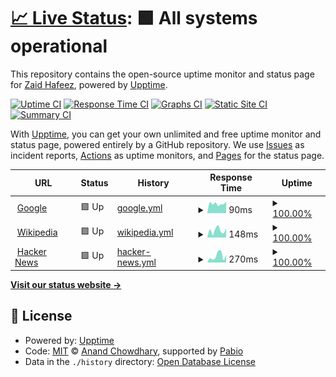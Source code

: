 # [📈 Live Status](https://zaidhafeeez.github.io/status-page): <!--live status--> **🟩 All systems operational**

This repository contains the open-source uptime monitor and status page for [Zaid Hafeez](https://zaidhafeeez.github.io/status-page), powered by [Upptime](https://github.com/upptime/upptime).

[![Uptime CI](https://github.com/zaidhafeeez/status-page/workflows/Uptime%20CI/badge.svg)](https://github.com/zaidhafeeez/status-page/actions?query=workflow%3A%22Uptime+CI%22)
[![Response Time CI](https://github.com/zaidhafeeez/status-page/workflows/Response%20Time%20CI/badge.svg)](https://github.com/zaidhafeeez/status-page/actions?query=workflow%3A%22Response+Time+CI%22)
[![Graphs CI](https://github.com/zaidhafeeez/status-page/workflows/Graphs%20CI/badge.svg)](https://github.com/zaidhafeeez/status-page/actions?query=workflow%3A%22Graphs+CI%22)
[![Static Site CI](https://github.com/zaidhafeeez/status-page/workflows/Static%20Site%20CI/badge.svg)](https://github.com/zaidhafeeez/status-page/actions?query=workflow%3A%22Static+Site+CI%22)
[![Summary CI](https://github.com/zaidhafeeez/status-page/workflows/Summary%20CI/badge.svg)](https://github.com/zaidhafeeez/status-page/actions?query=workflow%3A%22Summary+CI%22)

With [Upptime](https://upptime.js.org), you can get your own unlimited and free uptime monitor and status page, powered entirely by a GitHub repository. We use [Issues](https://github.com/zaidhafeeez/status-page/issues) as incident reports, [Actions](https://github.com/zaidhafeeez/status-page/actions) as uptime monitors, and [Pages](https://zaidhafeeez.github.io/status-page) for the status page.

<!--start: status pages-->
<!-- This summary is generated by Upptime (https://github.com/upptime/upptime) -->
<!-- Do not edit this manually, your changes will be overwritten -->
<!-- prettier-ignore -->
| URL | Status | History | Response Time | Uptime |
| --- | ------ | ------- | ------------- | ------ |
| <img alt="" src="https://icons.duckduckgo.com/ip3/www.google.com.ico" height="13"> [Google](https://www.google.com) | 🟩 Up | [google.yml](https://github.com/zaidhafeeez/status-page/commits/HEAD/history/google.yml) | <details><summary><img alt="Response time graph" src="./graphs/google/response-time-week.png" height="20"> 90ms</summary><br><a href="https://zaidhafeeez.github.io/status-page/history/google"><img alt="Response time 118" src="https://img.shields.io/endpoint?url=https%3A%2F%2Fraw.githubusercontent.com%2Fzaidhafeeez%2Fstatus-page%2FHEAD%2Fapi%2Fgoogle%2Fresponse-time.json"></a><br><a href="https://zaidhafeeez.github.io/status-page/history/google"><img alt="24-hour response time 107" src="https://img.shields.io/endpoint?url=https%3A%2F%2Fraw.githubusercontent.com%2Fzaidhafeeez%2Fstatus-page%2FHEAD%2Fapi%2Fgoogle%2Fresponse-time-day.json"></a><br><a href="https://zaidhafeeez.github.io/status-page/history/google"><img alt="7-day response time 90" src="https://img.shields.io/endpoint?url=https%3A%2F%2Fraw.githubusercontent.com%2Fzaidhafeeez%2Fstatus-page%2FHEAD%2Fapi%2Fgoogle%2Fresponse-time-week.json"></a><br><a href="https://zaidhafeeez.github.io/status-page/history/google"><img alt="30-day response time 125" src="https://img.shields.io/endpoint?url=https%3A%2F%2Fraw.githubusercontent.com%2Fzaidhafeeez%2Fstatus-page%2FHEAD%2Fapi%2Fgoogle%2Fresponse-time-month.json"></a><br><a href="https://zaidhafeeez.github.io/status-page/history/google"><img alt="1-year response time 118" src="https://img.shields.io/endpoint?url=https%3A%2F%2Fraw.githubusercontent.com%2Fzaidhafeeez%2Fstatus-page%2FHEAD%2Fapi%2Fgoogle%2Fresponse-time-year.json"></a></details> | <details><summary><a href="https://zaidhafeeez.github.io/status-page/history/google">100.00%</a></summary><a href="https://zaidhafeeez.github.io/status-page/history/google"><img alt="All-time uptime 100.00%" src="https://img.shields.io/endpoint?url=https%3A%2F%2Fraw.githubusercontent.com%2Fzaidhafeeez%2Fstatus-page%2FHEAD%2Fapi%2Fgoogle%2Fuptime.json"></a><br><a href="https://zaidhafeeez.github.io/status-page/history/google"><img alt="24-hour uptime 100.00%" src="https://img.shields.io/endpoint?url=https%3A%2F%2Fraw.githubusercontent.com%2Fzaidhafeeez%2Fstatus-page%2FHEAD%2Fapi%2Fgoogle%2Fuptime-day.json"></a><br><a href="https://zaidhafeeez.github.io/status-page/history/google"><img alt="7-day uptime 100.00%" src="https://img.shields.io/endpoint?url=https%3A%2F%2Fraw.githubusercontent.com%2Fzaidhafeeez%2Fstatus-page%2FHEAD%2Fapi%2Fgoogle%2Fuptime-week.json"></a><br><a href="https://zaidhafeeez.github.io/status-page/history/google"><img alt="30-day uptime 100.00%" src="https://img.shields.io/endpoint?url=https%3A%2F%2Fraw.githubusercontent.com%2Fzaidhafeeez%2Fstatus-page%2FHEAD%2Fapi%2Fgoogle%2Fuptime-month.json"></a><br><a href="https://zaidhafeeez.github.io/status-page/history/google"><img alt="1-year uptime 100.00%" src="https://img.shields.io/endpoint?url=https%3A%2F%2Fraw.githubusercontent.com%2Fzaidhafeeez%2Fstatus-page%2FHEAD%2Fapi%2Fgoogle%2Fuptime-year.json"></a></details>
| <img alt="" src="https://icons.duckduckgo.com/ip3/en.wikipedia.org.ico" height="13"> [Wikipedia](https://en.wikipedia.org) | 🟩 Up | [wikipedia.yml](https://github.com/zaidhafeeez/status-page/commits/HEAD/history/wikipedia.yml) | <details><summary><img alt="Response time graph" src="./graphs/wikipedia/response-time-week.png" height="20"> 148ms</summary><br><a href="https://zaidhafeeez.github.io/status-page/history/wikipedia"><img alt="Response time 182" src="https://img.shields.io/endpoint?url=https%3A%2F%2Fraw.githubusercontent.com%2Fzaidhafeeez%2Fstatus-page%2FHEAD%2Fapi%2Fwikipedia%2Fresponse-time.json"></a><br><a href="https://zaidhafeeez.github.io/status-page/history/wikipedia"><img alt="24-hour response time 202" src="https://img.shields.io/endpoint?url=https%3A%2F%2Fraw.githubusercontent.com%2Fzaidhafeeez%2Fstatus-page%2FHEAD%2Fapi%2Fwikipedia%2Fresponse-time-day.json"></a><br><a href="https://zaidhafeeez.github.io/status-page/history/wikipedia"><img alt="7-day response time 148" src="https://img.shields.io/endpoint?url=https%3A%2F%2Fraw.githubusercontent.com%2Fzaidhafeeez%2Fstatus-page%2FHEAD%2Fapi%2Fwikipedia%2Fresponse-time-week.json"></a><br><a href="https://zaidhafeeez.github.io/status-page/history/wikipedia"><img alt="30-day response time 190" src="https://img.shields.io/endpoint?url=https%3A%2F%2Fraw.githubusercontent.com%2Fzaidhafeeez%2Fstatus-page%2FHEAD%2Fapi%2Fwikipedia%2Fresponse-time-month.json"></a><br><a href="https://zaidhafeeez.github.io/status-page/history/wikipedia"><img alt="1-year response time 182" src="https://img.shields.io/endpoint?url=https%3A%2F%2Fraw.githubusercontent.com%2Fzaidhafeeez%2Fstatus-page%2FHEAD%2Fapi%2Fwikipedia%2Fresponse-time-year.json"></a></details> | <details><summary><a href="https://zaidhafeeez.github.io/status-page/history/wikipedia">100.00%</a></summary><a href="https://zaidhafeeez.github.io/status-page/history/wikipedia"><img alt="All-time uptime 100.00%" src="https://img.shields.io/endpoint?url=https%3A%2F%2Fraw.githubusercontent.com%2Fzaidhafeeez%2Fstatus-page%2FHEAD%2Fapi%2Fwikipedia%2Fuptime.json"></a><br><a href="https://zaidhafeeez.github.io/status-page/history/wikipedia"><img alt="24-hour uptime 100.00%" src="https://img.shields.io/endpoint?url=https%3A%2F%2Fraw.githubusercontent.com%2Fzaidhafeeez%2Fstatus-page%2FHEAD%2Fapi%2Fwikipedia%2Fuptime-day.json"></a><br><a href="https://zaidhafeeez.github.io/status-page/history/wikipedia"><img alt="7-day uptime 100.00%" src="https://img.shields.io/endpoint?url=https%3A%2F%2Fraw.githubusercontent.com%2Fzaidhafeeez%2Fstatus-page%2FHEAD%2Fapi%2Fwikipedia%2Fuptime-week.json"></a><br><a href="https://zaidhafeeez.github.io/status-page/history/wikipedia"><img alt="30-day uptime 100.00%" src="https://img.shields.io/endpoint?url=https%3A%2F%2Fraw.githubusercontent.com%2Fzaidhafeeez%2Fstatus-page%2FHEAD%2Fapi%2Fwikipedia%2Fuptime-month.json"></a><br><a href="https://zaidhafeeez.github.io/status-page/history/wikipedia"><img alt="1-year uptime 100.00%" src="https://img.shields.io/endpoint?url=https%3A%2F%2Fraw.githubusercontent.com%2Fzaidhafeeez%2Fstatus-page%2FHEAD%2Fapi%2Fwikipedia%2Fuptime-year.json"></a></details>
| <img alt="" src="https://icons.duckduckgo.com/ip3/news.ycombinator.com.ico" height="13"> [Hacker News](https://news.ycombinator.com) | 🟩 Up | [hacker-news.yml](https://github.com/zaidhafeeez/status-page/commits/HEAD/history/hacker-news.yml) | <details><summary><img alt="Response time graph" src="./graphs/hacker-news/response-time-week.png" height="20"> 270ms</summary><br><a href="https://zaidhafeeez.github.io/status-page/history/hacker-news"><img alt="Response time 313" src="https://img.shields.io/endpoint?url=https%3A%2F%2Fraw.githubusercontent.com%2Fzaidhafeeez%2Fstatus-page%2FHEAD%2Fapi%2Fhacker-news%2Fresponse-time.json"></a><br><a href="https://zaidhafeeez.github.io/status-page/history/hacker-news"><img alt="24-hour response time 291" src="https://img.shields.io/endpoint?url=https%3A%2F%2Fraw.githubusercontent.com%2Fzaidhafeeez%2Fstatus-page%2FHEAD%2Fapi%2Fhacker-news%2Fresponse-time-day.json"></a><br><a href="https://zaidhafeeez.github.io/status-page/history/hacker-news"><img alt="7-day response time 270" src="https://img.shields.io/endpoint?url=https%3A%2F%2Fraw.githubusercontent.com%2Fzaidhafeeez%2Fstatus-page%2FHEAD%2Fapi%2Fhacker-news%2Fresponse-time-week.json"></a><br><a href="https://zaidhafeeez.github.io/status-page/history/hacker-news"><img alt="30-day response time 297" src="https://img.shields.io/endpoint?url=https%3A%2F%2Fraw.githubusercontent.com%2Fzaidhafeeez%2Fstatus-page%2FHEAD%2Fapi%2Fhacker-news%2Fresponse-time-month.json"></a><br><a href="https://zaidhafeeez.github.io/status-page/history/hacker-news"><img alt="1-year response time 313" src="https://img.shields.io/endpoint?url=https%3A%2F%2Fraw.githubusercontent.com%2Fzaidhafeeez%2Fstatus-page%2FHEAD%2Fapi%2Fhacker-news%2Fresponse-time-year.json"></a></details> | <details><summary><a href="https://zaidhafeeez.github.io/status-page/history/hacker-news">100.00%</a></summary><a href="https://zaidhafeeez.github.io/status-page/history/hacker-news"><img alt="All-time uptime 100.00%" src="https://img.shields.io/endpoint?url=https%3A%2F%2Fraw.githubusercontent.com%2Fzaidhafeeez%2Fstatus-page%2FHEAD%2Fapi%2Fhacker-news%2Fuptime.json"></a><br><a href="https://zaidhafeeez.github.io/status-page/history/hacker-news"><img alt="24-hour uptime 100.00%" src="https://img.shields.io/endpoint?url=https%3A%2F%2Fraw.githubusercontent.com%2Fzaidhafeeez%2Fstatus-page%2FHEAD%2Fapi%2Fhacker-news%2Fuptime-day.json"></a><br><a href="https://zaidhafeeez.github.io/status-page/history/hacker-news"><img alt="7-day uptime 100.00%" src="https://img.shields.io/endpoint?url=https%3A%2F%2Fraw.githubusercontent.com%2Fzaidhafeeez%2Fstatus-page%2FHEAD%2Fapi%2Fhacker-news%2Fuptime-week.json"></a><br><a href="https://zaidhafeeez.github.io/status-page/history/hacker-news"><img alt="30-day uptime 100.00%" src="https://img.shields.io/endpoint?url=https%3A%2F%2Fraw.githubusercontent.com%2Fzaidhafeeez%2Fstatus-page%2FHEAD%2Fapi%2Fhacker-news%2Fuptime-month.json"></a><br><a href="https://zaidhafeeez.github.io/status-page/history/hacker-news"><img alt="1-year uptime 100.00%" src="https://img.shields.io/endpoint?url=https%3A%2F%2Fraw.githubusercontent.com%2Fzaidhafeeez%2Fstatus-page%2FHEAD%2Fapi%2Fhacker-news%2Fuptime-year.json"></a></details>

<!--end: status pages-->

[**Visit our status website →**](https://zaidhafeeez.github.io/status-page)

## 📄 License

- Powered by: [Upptime](https://github.com/upptime/upptime)
- Code: [MIT](./LICENSE) © [Anand Chowdhary](https://anandchowdhary.com), supported by [Pabio](https://pabio.com)
- Data in the `./history` directory: [Open Database License](https://opendatacommons.org/licenses/odbl/1-0/)
